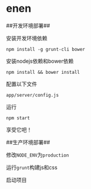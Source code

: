 enen
====

##开发环境部署##

安装开发环境依赖

    npm install -g grunt-cli bower

安装nodejs依赖和bower依赖

    npm install && bower install

配置以下文件

    app/server/config.js

运行

    npm start

享受它吧！


##生产环境部署##

修改`NODE_ENV`为`production`

运行`grunt`构建js和css

启动项目

